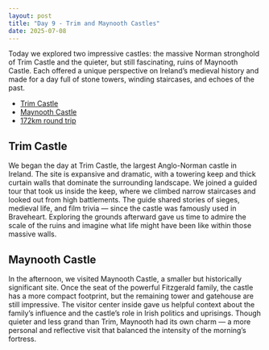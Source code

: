 ```yaml
---
layout: post
title: "Day 9 - Trim and Maynooth Castles"
date: 2025-07-08
---
```


Today we explored two impressive castles: the massive Norman stronghold of Trim Castle and the quieter, but still fascinating, ruins of Maynooth Castle. Each offered a unique perspective on Ireland’s medieval history and made for a day full of stone towers, winding staircases, and echoes of the past.

- [Trim Castle](https://heritageireland.ie/visit/places-to-visit/trim-castle/)
- [Maynooth Castle](https://heritageireland.ie/places-to-visit/maynooth-castle/)
- [172km round trip](https://www.google.com/maps/dir/Weir's+Bar+%26+Restaurant,+Rathganny,+Mullingar,+County+Westmeath/Trim+Castle,+Trim+Castle,+Manorland+(1st+Division),+Trim,+County+Meath/Maynooth+Castle,+Maynooth+Castle,+Main+Street,+Maynooth,+County+Kildare/@53.5019732,-7.321329,53951m/data=!3m2!1e3!4b1!4m20!4m19!1m5!1m1!1s0x485dc269aa52fa1b:0xf847b3467fe9ee47!2m2!1d-7.3907611!2d53.6246435!1m5!1m1!1s0x48675e1a63b4e9d5:0x67316970ece20964!2m2!1d-6.7896698!2d53.5543119!1m5!1m1!1s0x4867701de31b5f53:0x5d73248eefd23cab!2m2!1d-6.5943071!2d53.3808278!3e0?entry=ttu&g_ep=EgoyMDI1MDcxMy4wIKXMDSoASAFQAw%3D%3D)

## Trim Castle
We began the day at Trim Castle, the largest Anglo-Norman castle in Ireland. The site is expansive and dramatic, with a towering keep and thick curtain walls that dominate the surrounding landscape. We joined a guided tour that took us inside the keep, where we climbed narrow staircases and looked out from high battlements. The guide shared stories of sieges, medieval life, and film trivia — since the castle was famously used in Braveheart. Exploring the grounds afterward gave us time to admire the scale of the ruins and imagine what life might have been like within those massive walls.

## Maynooth Castle
In the afternoon, we visited Maynooth Castle, a smaller but historically significant site. Once the seat of the powerful Fitzgerald family, the castle has a more compact footprint, but the remaining tower and gatehouse are still impressive. The visitor center inside gave us helpful context about the family’s influence and the castle’s role in Irish politics and uprisings. Though quieter and less grand than Trim, Maynooth had its own charm — a more personal and reflective visit that balanced the intensity of the morning’s fortress.
